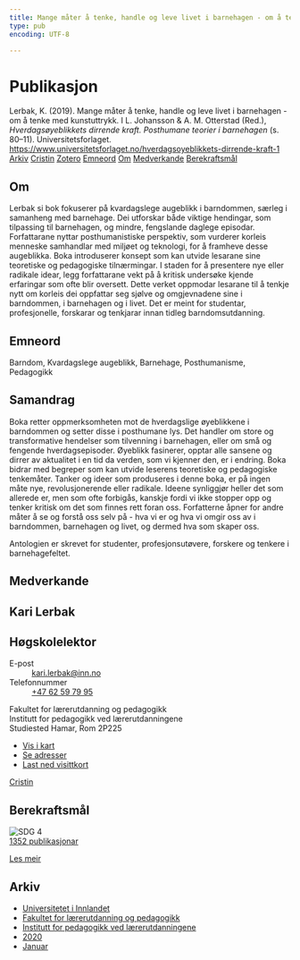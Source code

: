 ```yaml
---
title: Mange måter å tenke, handle og leve livet i barnehagen - om å tenke med kunstuttrykk
type: pub
encoding: UTF-8

---
```

<h1>Publikasjon</h1>
<article id="csl-bib-container-2MCKSLJ5" class="csl-bib-container">
  <div class="csl-bib-body"> <div class="csl-entry">Lerbak, K. (2019). Mange måter å tenke, handle og leve livet i barnehagen - om å tenke med kunstuttrykk. I L. Johansson &#38; A. M. Otterstad (Red.), <i>Hverdagsøyeblikkets dirrende kraft. Posthumane teorier i barnehagen</i> (s. 80–11). Universitetsforlaget. <a href="https://www.universitetsforlaget.no/hverdagsoyeblikkets-dirrende-kraft-1">https://www.universitetsforlaget.no/hverdagsoyeblikkets-dirrende-kraft-1</a></div> </div>
  <div class="csl-bib-buttons">
    <a href="#taxonomy-article-2MCKSLJ5" alt="archive" class="csl-bib-button">Arkiv</a>
    <a href="https://app.cristin.no/results/show.jsf?id=1767599" alt="Cristin" class="csl-bib-button">Cristin</a>
    <a href="http://zotero.org/groups/5881554/items/2MCKSLJ5" alt="Zotero" class="csl-bib-button">Zotero</a>
    <a href="#keywords-article-2MCKSLJ5" alt="keywords" class="csl-bib-button">Emneord</a>
    <a href="#about-article-2MCKSLJ5" alt="about_pub" class="csl-bib-button">Om</a>
    <a href="#contributors-article-2MCKSLJ5" alt="contributors" class="csl-bib-button">Medverkande</a>
    <a href="#sdg-article-2MCKSLJ5" alt="sdg" class="csl-bib-button">Berekraftsmål</a>
  </div>
  <div id="csl-bib-meta-container-2MCKSLJ5"></div>
</article>
<div id="csl-bib-meta-2MCKSLJ5" class="csl-bib-meta">
  <article id="about-article-2MCKSLJ5" class="about_pub-article">
    <h1>Om</h1>
    Lerbak si bok fokuserer på kvardagslege augeblikk i barndommen, særleg i samanheng med barnehage. Dei utforskar både viktige hendingar, som tilpassing til barnehagen, og mindre, fengslande daglege episodar. Forfattarane nyttar posthumanistiske perspektiv, som vurderer korleis menneske samhandlar med miljøet og teknologi, for å framheve desse augeblikka. Boka introduserer konsept som kan utvide lesarane sine teoretiske og pedagogiske tilnærmingar. I staden for å presentere nye eller radikale idear, legg forfattarane vekt på å kritisk undersøke kjende erfaringar som ofte blir oversett. Dette verket oppmodar lesarane til å tenkje nytt om korleis dei oppfattar seg sjølve og omgjevnadene sine i barndommen, i barnehagen og i livet. Det er meint for studentar, profesjonelle, forskarar og tenkjarar innan tidleg barndomsutdanning.
  </article>
  <article id="keywords-article-2MCKSLJ5" class="keywords-article">
    <h1>Emneord</h1>
    Barndom, Kvardagslege augeblikk, Barnehage, Posthumanisme, Pedagogikk
  </article>
  <article id="abstract-article-2MCKSLJ5" class="abstract-article">
    <h1>Samandrag</h1>
    Boka retter oppmerksomheten mot de hverdagslige øyeblikkene i barndommen og setter disse i posthumane lys. Det handler om store og transformative hendelser som tilvenning i barnehagen, eller om små og fengende hverdagsepisoder. Øyeblikk fasinerer, opptar alle sansene og dirrer av aktualitet i en tid da verden, som vi kjenner den, er i endring. Boka bidrar med begreper som kan utvide leserens teoretiske og pedagogiske tenkemåter. 
Tanker og ideer som produseres i denne boka, er på ingen måte nye, revolusjonerende eller radikale. Ideene synliggjør heller det som allerede er, men som ofte forbigås, kanskje fordi vi ikke stopper opp og tenker kritisk om det som finnes rett foran oss. Forfatterne åpner for andre måter å se og forstå oss selv på - hva vi er og hva vi omgir oss av i barndommen, barnehagen og livet, og dermed hva som skaper oss. 
 
Antologien er skrevet for studenter, profesjonsutøvere, forskere og tenkere i barnehagefeltet.
  </article>
  <article id="contributors-article-2MCKSLJ5" class="contributors-article">
    <h1>Medverkande</h1>
    <div class="personas"> <div class="vrtx-hinn-person-card"> <div class="photo"> <i class="lar la-user-circle missing-person"></i> </div> <div class="info"> <hgroup><h1>Kari Lerbak</h1> <h2>Høgskolelektor</h2> </hgroup><dl> <dt>E-post</dt> <dd> <a href="mailto:kari.lerbak@inn.no">kari.lerbak@inn.no</a> </dd> <dt>Telefonnummer</dt> <dd><a href="tel:+4762597995"> +47 62 59 79 95 </a></dd> </dl> <p> Fakultet for lærerutdanning og pedagogikk<br> Institutt for pedagogikk ved lærerutdanningene<br> Studiested Hamar, Rom 2P225 </p> <ul class="vrtx-hinn-links"> <li><a href="https://www.google.com/maps?q=60.796004,11.072099">Vis i kart</a></li> <li><a href="https://www.inn.no/finn-en-ansatt/kari-lerbak.html#vrtx-hinn-addresses">Se adresser</a></li> <li><a href="https://www.inn.no/finn-en-ansatt/kari-lerbak.html?vrtx=vcf">Last ned visittkort</a></li> </ul> </div> </div> <a href="https://app.cristin.no/persons/show.jsf?id=1146334" alt="Cristin URL" class="personas-cristin">Cristin</a> </div>
  </article>
  <article id="sdg-article-2MCKSLJ5" class="sdg-article">
    <h1>Berekraftsmål</h1>
    <div class="sdg-container"><div id="sdg4" class="sdg">
        <img src="{{< params subfolder >}}images/sdg/sdg04_nn.png" class="image" alt="SDG 4">
        <div class="sdg-overlay">
          <a href="{{< params subfolder >}}nn/archive/?sdg=4#archive" class="sdg-publication-count"><span>1352</span> publikasjonar</a>
          <p><a href="https://fn.no/om-fn/fns-baerekraftsmaal/god-utdanning?lang=nno-NO" class="sdg-read-more">Les meir</a></p>
        </div>
      </div></div>
  </article>
  <article id="taxonomy-article-2MCKSLJ5" class="taxonomy-article">
    <h1>Arkiv</h1>
    <ul>
      <li><a href="{{< params subfolder >}}nn/archive/?key=3DCRN523">Universitetet i Innlandet</a></li>
      <li><a href="{{< params subfolder >}}nn/archive/?key=WYNZA47F">Fakultet for lærerutdanning og pedagogikk</a></li>
      <li><a href="{{< params subfolder >}}nn/archive/?key=BKPR6TE7">Institutt for pedagogikk ved lærerutdanningene</a></li>
      <li><a href="{{< params subfolder >}}nn/archive/?key=IWMPJHCA">2020</a></li>
      <li><a href="{{< params subfolder >}}nn/archive/?key=I5ABLFU6">Januar</a></li>
    </ul>
  </article>
</div>

